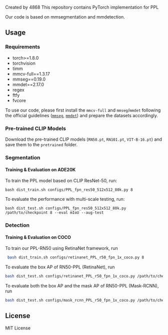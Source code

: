 Created by 4868
This repository contains PyTorch implementation for PPL

Our code is based on mmsegmentation and mmdetection.

## Usage

### Requirements

- torch>=1.8.0
- torchvision
- timm
- mmcv-full==1.3.17
- mmseg==0.19.0
- mmdet==2.17.0
- regex
- ftfy
- fvcore

To use our code, please first install the `mmcv-full` and `mmseg`/`mmdet` following the official guidelines ([`mmseg`](https://github.com/open-mmlab/mmsegmentation/blob/master/docs/en/get_started.md), [`mmdet`](https://github.com/open-mmlab/mmdetection/blob/master/docs/en/get_started.md)) and prepare the datasets accordingly.

### Pre-trained CLIP Models

Download the pre-trained CLIP models (`RN50.pt`, `RN101.pt`, `VIT-B-16.pt`) and save them to the `pretrained` folder.

### Segmentation

#### Training & Evaluation on ADE20K

To train the PPL model based on CLIP ResNet-50, run:

```
bash dist_train.sh configs/PPL_fpn_res50_512x512_80k.py 8
```

To evaluate the performance with multi-scale testing, run:

```
bash dist_test.sh configs/PPL_fpn_res50_512x512_80k.py /path/to/checkpoint 8 --eval mIoU --aug-test
```

###  Detection

#### Training & Evaluation on COCO
To train our PPL-RN50 using RetinaNet framework, run
```bash
 bash dist_train.sh configs/retinanet_PPL_r50_fpn_1x_coco.py 8
```

To evaluate the box AP of RN50-PPL (RetinaNet), run
```bash
bash dist_test.sh configs/retinanet_PPL_r50_fpn_1x_coco.py /path/to/checkpoint 8 --eval bbox
```
To evaluate both the box AP and the mask AP of RN50-PPL (Mask-RCNN), run
```bash
bash dist_test.sh configs/mask_rcnn_PPL_r50_fpn_1x_coco.py /path/to/checkpoint 8 --eval bbox segm
```

## License
MIT License

